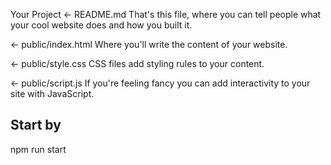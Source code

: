 Your Project
← README.md
That's this file, where you can tell people what your cool website does and how you built it.

← public/index.html
Where you'll write the content of your website.

← public/style.css
CSS files add styling rules to your content.

← public/script.js
If you're feeling fancy you can add interactivity to your site with JavaScript.

## Start by 
npm run start